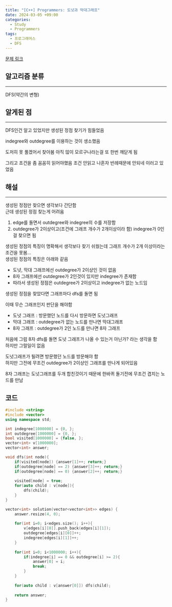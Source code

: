 ```yaml
---
title: "[C++] Programmers: 도넛과 막대그래프"
date: 2024-03-05 +09:00
categories:
  - Study
  - Programmers
tags:
  - 프로그래머스
  - DFS
---
```

[문제 링크](https://school.programmers.co.kr/learn/courses/30/lessons/258711)

## 알고리즘 분류
---
DFS(약간의 변형)

## 알게된 점
---
DFS인건 알고 있었지만 생성된 정점 찾기가 힘들었음

indegree와 outdegree를 이용하는 것이  생소했음

도저히 못 풀겠어서 찾아봄 아직 많이 모르구나라는걸 또 한번 깨닫게 됨

그리고 조건을 좀 꼼꼼히 읽어야했음 조건 안읽고 나혼자 반례때문에 안되네 이러고 있었음

## 해설
---
생성된 정점만 찾으면 생각보다 간단함    
근데 생성된 정점 찾는게 어려움

1. edge를 돌면서 outdegree와 indegree의 수를 저장함
2. outdegree가 2이상이고(조건에 그래프 개수가 2개이상이라 함) indegree가 0인걸 찾으면 됨

생성된 정점의 특징이 명확해서 생각보다 찾기 쉬웠는데 그래프 개수가 2개 이상이라는 조건을 못봄...   
생성된 정점의 특징은 아래와 같음
- 도넛, 막대 그래프에선 outdegree가 2이상인 것이 없음   
- 8자 그래프에선 outdegree가 2인것이 있지만 indegree가 존재함
- 따라서 생성된 정점은 outdegree가 2이상이고 indegree가 없는 노드임

생성된 정점을 찾았다면 그래프마다 dfs를 돌면 됨

이때 무슨 그래프인지 판단을 해야함   
- 도넛 그래프 : 방문했던 노드를 다시 방문하면 도넛그래프
- 막대 그래프 : outdegree가 없는 노드를 만나면 막대그래프
- 8자 그래프 : outdegree가 2인 노드를 만나면 8자 그래프

처음에 그럼 8자 dfs를 돌면 도넛 그래프가 나올 수 있는거 아닌가? 라는 생각을 함    
하지만 그럴일이 없음

도넛그래프가 될려면 방문했던 노드를 방문해야 함    
하지만 그전에 무조건 outdegree가 2이상인 그래프를 만나게 되어있음

8자 그래프는 도넛그래프를 두개 합친것이기 때문에 한바퀴 돌기전에 무조건 겹치는 노드를 만남

## 코드
```cpp
#include <string>
#include <vector>
using namespace std;

int indegree[1000000] = {0, };
int outdegree[1000000] = {0, };
bool visited[1000000] = {false, };
vector<int> v[1000000];
vector<int> answer;

void dfs(int node){
    if(visited[node]) {answer[1]++; return;}
    if(outdegree[node] == 2) {answer[3]++; return;}
    if(outdegree[node] == 0) {answer[2]++; return;}
    
    visited[node] = true;
    for(auto child : v[node]){
        dfs(child);
    }
}

vector<int> solution(vector<vector<int>> edges) {
    answer.resize(4, 0);
    
    for(int i=0; i<edges.size(); i++){
        v[edges[i][0]].push_back(edges[i][1]);
        outdegree[edges[i][0]]++;
        indegree[edges[i][1]]++;
    }
    
    for(int i=0; i<1000000; i++){
        if(indegree[i] == 0 && outdegree[i] >= 2){
            answer[0] = i;
            break;
        }
    }
    
    for(auto child : v[answer[0]]) dfs(child);
    
    return answer;
}
```
